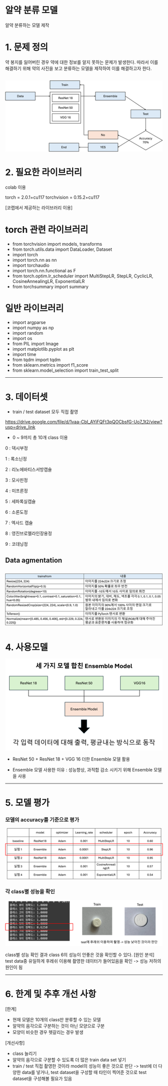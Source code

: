 # 알약 분류 모델
알약 분류하는 모델 제작

# 1. 문제 정의
약 봉지를 잃어버린 경우 약에 대한 정보를 알지 못하는 문제가 발생한다. 따라서 이를 해결하기 위해 약의 사진을 보고 분류하는 모델을 제작하여 이를 해결하고자 한다.

![flowchart](https://github.com/hiinnnii/pill_classification_model/blob/main/AIP_%E1%84%80%E1%85%B5%E1%84%86%E1%85%A1%E1%86%AF_flowchart.png)
------------------

# 2. 필요한 라이브러리
colab 이용

torch = 2.0.1+cu117
torchvision = 0.15.2+cu117

[코랩에서 제공하는 라이브러리 이용]

# torch 관련 라이브러리
* from torchvision import models, transforms
* from torch.utils.data import DataLoader, Dataset
* import torch
* import torch.nn as nn
* import torchaudio
* import torch.nn.functional as F
* from torch.optim.lr_scheduler import MultiStepLR, StepLR, CyclicLR, CosineAnnealingLR, ExponentialLR
* from torchsummary import summary
# 일반 라이브러리
* import argparse
* import numpy as np
* import random
* import os
* from PIL import Image
* import matplotlib.pyplot as plt
* import time
* from tqdm import tqdm
* from sklearn.metrics import f1_score
* from sklearn.model_selection import train_test_split

------------------

# 3. 데이터셋

* train / test dataset 모두 직접 촬영

  
https://drive.google.com/file/d/1vaa-CbI_AYiFQFt3pQOCbsfG-Uo7_1t2/view?usp=drive_link
  
* 0 ~ 9까지 총 10개 class 이용

0 : 덱시부정

1 : 록소닌정

2 : 리노에바티스서방캡슐

3 : 모사핀정

4 : 미프론정

5 : 세파록실캡슐

6 : 소론도정

7 : 엑사드 캡슐

8 : 영진브로멜라인장용정

9 : 코데닝정

## Data agmentation
![aumentation](https://github.com/hiinnnii/pill_classification_model/blob/main/AIP_%E1%84%80%E1%85%B5%E1%84%86%E1%85%A1%E1%86%AF_aumentation.png)
------------------

# 4. 사용모델
![AIP_기말_Ensemble.png](https://github.com/hiinnnii/pill_classification_model/blob/main/AIP_%E1%84%80%E1%85%B5%E1%84%86%E1%85%A1%E1%86%AF_Ensemble.png)

* ResNet 50 + ResNet 18 + VGG 16 더한 Ensemble 모델 활용

* Ensemble 모델 사용한 이유 : 성능향상, 과적합 감소 시키기 위해 Ensemble 모델을 사용


------------------

# 5. 모델 평가
### 모델의 accuracy를 기준으로 평가

![AIP_ablone](https://github.com/hiinnnii/pill_classification_model/blob/main/AIP_%E1%84%80%E1%85%B5%E1%84%86%E1%85%A1%E1%86%AF_abalone.png)

### 각 class별 성능을 확인

![clas 성능확인](https://github.com/hiinnnii/pill_classification_model/blob/main/AIP_%E1%84%80%E1%85%B5%E1%84%86%E1%85%A1%E1%86%AF_%E1%84%80%E1%85%A7%E1%86%AF%E1%84%80%E1%85%AA.png)

class별 성능 확인 결과 class 6의 성능이 안좋은 것을 확인할 수 있다.
[원인 분석] test data중 유일하게 후레쉬 이용해 촬영한 데이터가 들어있음을 확인 -> 성능 저하의 원인이 됨

------------------

# 6. 한계 및 추후 개선 사항

[한계]
* 현재 모델은 10개의 class만 분류할 수 있는 모델
* 알약의 음각으로 구분하는 것이 아닌 모양으로 구분
* 모양이 비슷한 경우 헷갈리는 경우 발생

[개선사항]
* class 늘리기
* 알약의 음각으로 구분할 수 있도록 더 많은 train data set 넣기
* train / test 직접 촬영한 것이라 model의 성능이 좋은 것으로 판단 -> test에 더 다양한 data를 넣거나, test dataset을 구성할 때 타인이 찍어준 것으로 test dataset을 구성해볼 필요가 있음


